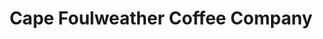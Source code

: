 ---
title: "Cape Foulweather Coffee Company"
url: /lincoln-city/cape-foulweather-coffee-company/
shop: coffee
---